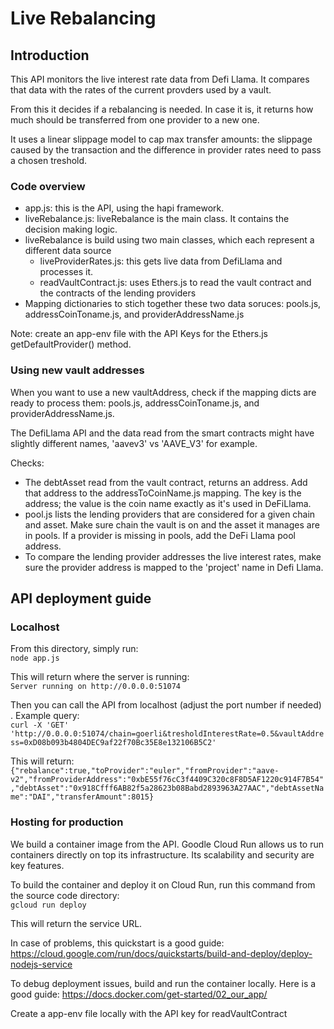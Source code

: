 # Live Rebalancing

## Introduction

This API monitors the live interest rate data from Defi Llama. It compares that data with the rates of the current provders used by a vault. 

From this it decides if a rebalancing is needed. In case it is, it returns how much should be transferred from one provider to a new one. 

It uses a linear slippage model to cap max transfer amounts: the slippage caused by the transaction and the difference in provider rates need to pass a chosen treshold. 

### Code overview

- app.js: this is the API, using the hapi framework.
- liveRebalance.js: liveRebalance is the main class. It contains the decision making logic.
- liveRebalance is build using two main classes, which each represent a different data source
    - liveProviderRates.js: this gets live data from DefiLlama and processes it.
    - readVaultContract.js: uses Ethers.js to read the vault contract and the contracts of the lending providers
- Mapping dictionaries to stich together these two data soruces: pools.js, addressCoinToname.js, and providerAddressName.js

Note: create an app-env file with the API Keys for the Ethers.js getDefaultProvider() method.

### Using new vault addresses

When you want to use a new vaultAddress, check if the mapping dicts are ready to process them: pools.js, addressCoinToname.js, and providerAddressName.js.

The DefiLlama API and the data read from the smart contracts might have slightly different names, 'aavev3' vs 'AAVE_V3' for example. 

Checks:
- The debtAsset read from the vault contract, returns an address. Add that address to the addressToCoinName.js mapping. The key is the address; the value is the coin name exactly as it's used in DeFiLlama.
- pool.js lists the lending providers that are considered for a given chain and asset. Make sure chain the vault is on and the asset it manages are in pools. If a provider is missing in pools, add the DeFi Llama pool address. 
- To compare the lending provider addresses the live interest rates, make sure the provider address is mapped to the 'project' name in Defi Llama.

## API deployment guide

### Localhost

From this directory, simply run:  
``node app.js``

This will return where the server is running:  
``Server running on http://0.0.0.0:51074``

Then you can call the API from localhost (adjust the port number if needed) . Example query:  
``curl -X 'GET' 'http://0.0.0.0:51074/chain=goerli&tresholdInterestRate=0.5&vaultAddress=0xD08b093b4804DEC9af22f70Bc35E8e132106B5C2'``  

This will return:  
``{"rebalance":true,"toProvider":"euler","fromProvider":"aave-v2","fromProviderAddress":"0xbE55f76cC3f4409C320c8F8D5AF1220c914F7B54","debtAsset":"0x918Cfff6AB82f5a28623b08Babd2893963A27AAC","debtAssetName":"DAI","transferAmount":8015}``

### Hosting for production

We build a container image from the API. Goodle Cloud Run allows us to run containers directly on top its infrastructure. Its scalability and security are key features.

To build the container and deploy it on Cloud Run, run this command from the source code directory:  
``gcloud run deploy``

This will return the service URL.

In case of problems, this quickstart is a good guide: https://cloud.google.com/run/docs/quickstarts/build-and-deploy/deploy-nodejs-service

To debug deployment issues, build and run the container locally. Here is a good guide: https://docs.docker.com/get-started/02_our_app/



Create a app-env file locally with the API key for readVaultContract


